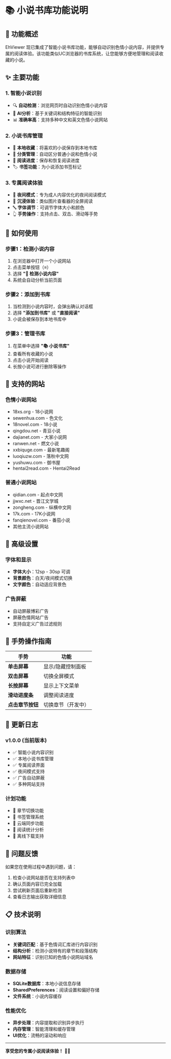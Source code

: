 # 📚 小说书库功能说明

## 🎯 功能概述

EhViewer 现已集成了智能小说书库功能，能够自动识别色情小说内容，并提供专属的阅读体验。该功能类似UC浏览器的书库系统，让您能够方便地管理和阅读收藏的小说。

## ✨ 主要功能

### 1. **智能小说识别**
- 🔍 **自动检测**：浏览网页时自动识别色情小说内容
- 🧠 **AI分析**：基于关键词和结构特征的智能识别
- 📊 **准确率高**：支持多种中文和英文色情小说网站

### 2. **小说书库管理**
- 📖 **本地收藏**：将喜欢的小说保存到本地书库
- 📂 **分类管理**：自动区分普通小说和色情小说
- 🔄 **阅读进度**：保存和恢复阅读进度
- 🏷️ **书签功能**：为小说添加书签标记

### 3. **专属阅读体验**
- 🌙 **夜间模式**：专为成人内容优化的夜间阅读模式
- 📱 **沉浸体验**：类似图片查看器的全屏阅读
- 🔤 **字体调节**：可调节字体大小和颜色
- 👆 **手势操作**：支持点击、双击、滑动等手势

## 🚀 如何使用

### 步骤1：检测小说内容
1. 在浏览器中打开一个小说网站
2. 点击菜单按钮（≡）
3. 选择 **"📖 检测小说内容"**
4. 系统会自动分析当前页面

### 步骤2：添加到书库
1. 当检测到小说内容时，会弹出确认对话框
2. 选择 **"添加到书库"** 或 **"直接阅读"**
3. 小说会被保存到本地书库中

### 步骤3：管理书库
1. 在菜单中选择 **"📚 小说书库"**
2. 查看所有收藏的小说
3. 点击小说开始阅读
4. 长按小说可进行删除等操作

## 🎨 支持的网站

### 色情小说网站
- 18xs.org - 18小说网
- sewenhua.com - 色文化
- 18novel.com - 18小说
- qingdou.net - 青豆小说
- dajianet.com - 大家小说网
- ranwen.net - 燃文小说
- xxbiquge.com - 最新笔趣阁
- luoqiuzw.com - 落秋中文网
- yushuwu.com - 御书屋
- hentai2read.com - Hentai2Read

### 普通小说网站
- qidian.com - 起点中文网
- jjwxc.net - 晋江文学城
- zongheng.com - 纵横中文网
- 17k.com - 17K小说网
- fanqienovel.com - 番茄小说
- 其他主流小说网站

## 🔧 高级设置

### 字体和显示
- **字体大小**：12sp - 30sp 可调
- **背景颜色**：白天/夜间模式切换
- **文字颜色**：自动适应背景色

### 广告屏蔽
- 自动屏蔽博彩广告
- 屏蔽色情网站广告
- 支持自定义广告过滤规则

## 📱 手势操作指南

| 手势 | 功能 |
|------|------|
| **单击屏幕** | 显示/隐藏控制面板 |
| **双击屏幕** | 切换全屏模式 |
| **长按屏幕** | 显示上下文菜单 |
| **滑动进度条** | 调整阅读进度 |
| **点击章节按钮** | 切换章节（开发中） |

## 🔄 更新日志

### v1.0.0 (当前版本)
- ✅ 智能小说内容识别
- ✅ 本地小说书库管理
- ✅ 专属阅读界面
- ✅ 夜间模式支持
- ✅ 广告自动屏蔽
- ✅ 多种网站支持

### 计划功能
- 🔄 章节切换功能
- 🔄 书签管理系统
- 🔄 云端同步功能
- 🔄 阅读统计分析
- 🔄 离线下载支持

## 🐛 问题反馈

如果您在使用过程中遇到问题，请：

1. 检查小说网站是否在支持列表中
2. 确认页面内容已完全加载
3. 尝试刷新页面后重新检测
4. 查看日志输出获取详细信息

## 📋 技术说明

### 识别算法
- **关键词匹配**：基于色情词汇库进行内容识别
- **结构分析**：检测小说特有的章节和段落结构
- **网站特征**：识别已知的色情小说网站域名

### 数据存储
- **SQLite数据库**：本地小说信息存储
- **SharedPreferences**：阅读设置和偏好存储
- **文件系统**：小说内容缓存

### 性能优化
- **异步处理**：内容提取和识别异步执行
- **内存管理**：智能清理和缓存管理
- **UI优化**：流畅的滚动和响应

---

**享受您的专属小说阅读体验！** 📖✨
